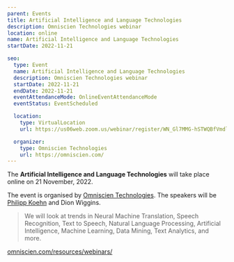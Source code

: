 ```yaml
---
parent: Events
title: Artificial Intelligence and Language Technologies
description: Omniscien Technologies webinar
location: online
name: Artificial Intelligence and Language Technologies
startDate: 2022-11-21

seo:
  type: Event
  name: Artificial Intelligence and Language Technologies
  description: Omniscien Technologies webinar
  startDate: 2022-11-21
  endDate: 2022-11-21
  eventAttendanceMode: OnlineEventAttendanceMode
  eventStatus: EventScheduled

  location:
    type: VirtualLocation
    url: https://us06web.zoom.us/webinar/register/WN_Gl7MMG-hSTWQBfVmdlry1g

  organizer:
    type: Omniscien Technologies
    url: https://omniscien.com/
---
```


The **Artificial Intelligence and Language Technologies** will take place online on 21 November, 2022.

The event is organised by [Omniscien Technologies](/industry/companies.md#omniscien-technologies).
The speakers will be [Philipp Koehn](/people/philipp-koehn.md) and Dion Wiggins.

> We will look at trends in Neural Machine Translation, Speech Recognition, Text to Speech, Natural Language Processing, Artificial Intelligence, Machine Learning, Data Mining, Text Analytics, and more.

[omniscien.com/resources/webinars/](https://omniscien.com/resources/webinars/)
